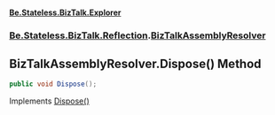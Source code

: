 #### [Be.Stateless.BizTalk.Explorer](README.md 'README')
### [Be.Stateless.BizTalk.Reflection](Be.Stateless.BizTalk.Reflection.md 'Be.Stateless.BizTalk.Reflection').[BizTalkAssemblyResolver](BizTalkAssemblyResolver.md 'Be.Stateless.BizTalk.Reflection.BizTalkAssemblyResolver')

## BizTalkAssemblyResolver.Dispose() Method

```csharp
public void Dispose();
```

Implements [Dispose()](https://docs.microsoft.com/en-us/dotnet/api/System.IDisposable.Dispose 'System.IDisposable.Dispose')